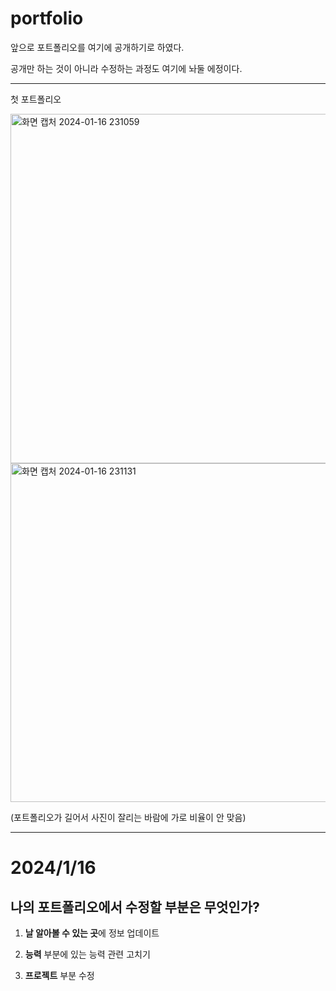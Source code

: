 # portfolio
앞으로 포트폴리오를 여기에 공개하기로 하였다.

공개만 하는 것이 아니라 수정하는 과정도 여기에 놔둘 에정이다.
________________________________________________________________________
첫 포트폴리오

<img width="559" alt="화면 캡처 2024-01-16 231059" src="https://github.com/GSMIOTjgh/portfolio/assets/132252115/944b5a75-573e-4fec-96cb-bc405935680c">

<img width="542" alt="화면 캡처 2024-01-16 231131" src="https://github.com/GSMIOTjgh/portfolio/assets/132252115/eb592177-68eb-409a-8d2e-667bd4d62b05">

(포트폴리오가 길어서 사진이 잘리는 바람에 가로 비율이 안 맞음)

___________________________________________________________________________
# 2024/1/16

## 나의 포트폴리오에서 수정할 부분은 무엇인가?

1. **날 알아볼 수 있는 곳**에 정보 업데이트

2. **능력** 부분에 있는 능력 관련 고치기

3. **프로젝트** 부분 수정
